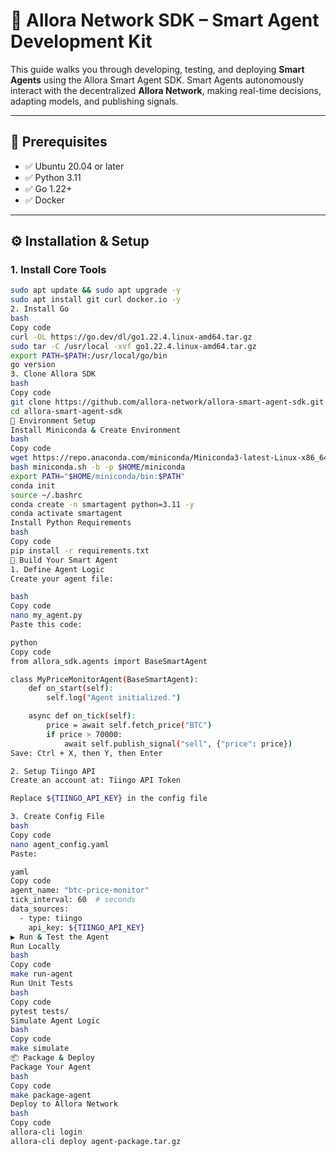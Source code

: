 # 🤖 Allora Network SDK – Smart Agent Development Kit

This guide walks you through developing, testing, and deploying **Smart Agents** using the Allora Smart Agent SDK. Smart Agents autonomously interact with the decentralized **Allora Network**, making real-time decisions, adapting models, and publishing signals.

---

## 🔧 Prerequisites

- ✅ Ubuntu 20.04 or later
- ✅ Python 3.11
- ✅ Go 1.22+
- ✅ Docker

---

## ⚙️ Installation & Setup

### 1. Install Core Tools

```bash
sudo apt update && sudo apt upgrade -y
sudo apt install git curl docker.io -y
2. Install Go
bash
Copy code
curl -OL https://go.dev/dl/go1.22.4.linux-amd64.tar.gz
sudo tar -C /usr/local -xvf go1.22.4.linux-amd64.tar.gz
export PATH=$PATH:/usr/local/go/bin
go version
3. Clone Allora SDK
bash
Copy code
git clone https://github.com/allora-network/allora-smart-agent-sdk.git
cd allora-smart-agent-sdk
🧪 Environment Setup
Install Miniconda & Create Environment
bash
Copy code
wget https://repo.anaconda.com/miniconda/Miniconda3-latest-Linux-x86_64.sh -O miniconda.sh
bash miniconda.sh -b -p $HOME/miniconda
export PATH="$HOME/miniconda/bin:$PATH"
conda init
source ~/.bashrc
conda create -n smartagent python=3.11 -y
conda activate smartagent
Install Python Requirements
bash
Copy code
pip install -r requirements.txt
🤖 Build Your Smart Agent
1. Define Agent Logic
Create your agent file:

bash
Copy code
nano my_agent.py
Paste this code:

python
Copy code
from allora_sdk.agents import BaseSmartAgent

class MyPriceMonitorAgent(BaseSmartAgent):
    def on_start(self):
        self.log("Agent initialized.")

    async def on_tick(self):
        price = await self.fetch_price("BTC")
        if price > 70000:
            await self.publish_signal("sell", {"price": price})
Save: Ctrl + X, then Y, then Enter

2. Setup Tiingo API
Create an account at: Tiingo API Token

Replace ${TIINGO_API_KEY} in the config file

3. Create Config File
bash
Copy code
nano agent_config.yaml
Paste:

yaml
Copy code
agent_name: "btc-price-monitor"
tick_interval: 60  # seconds
data_sources:
  - type: tiingo
    api_key: ${TIINGO_API_KEY}
▶️ Run & Test the Agent
Run Locally
bash
Copy code
make run-agent
Run Unit Tests
bash
Copy code
pytest tests/
Simulate Agent Logic
bash
Copy code
make simulate
📦 Package & Deploy
Package Your Agent
bash
Copy code
make package-agent
Deploy to Allora Network
bash
Copy code
allora-cli login
allora-cli deploy agent-package.tar.gz

